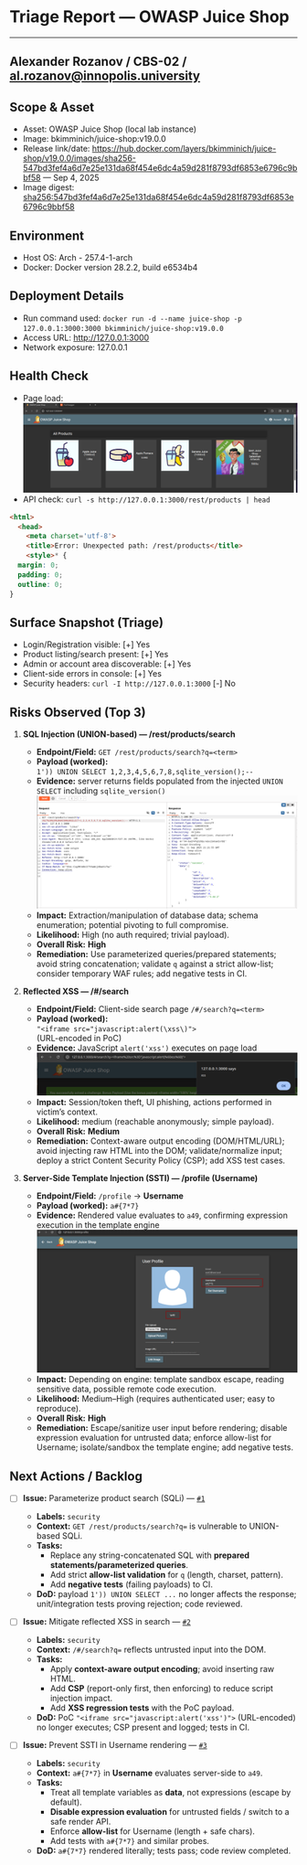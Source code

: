 # Triage Report — OWASP Juice Shop

---
Alexander Rozanov / CBS-02 / al.rozanov@innopolis.university
---

## Scope & Asset
- Asset: OWASP Juice Shop (local lab instance)
- Image: bkimminich/juice-shop:v19.0.0
- Release link/date: https://hub.docker.com/layers/bkimminich/juice-shop/v19.0.0/images/sha256-547bd3fef4a6d7e25e131da68f454e6dc4a59d281f8793df6853e6796c9bbf58 — Sep 4, 2025
- Image digest: <sha256:547bd3fef4a6d7e25e131da68f454e6dc4a59d281f8793df6853e6796c9bbf58>

## Environment
- Host OS: Arch - 257.4-1-arch
- Docker: Docker version 28.2.2, build e6534b4

## Deployment Details
- Run command used: `docker run -d --name juice-shop -p 127.0.0.1:3000:3000 bkimminich/juice-shop:v19.0.0`
- Access URL: http://127.0.0.1:3000
- Network exposure: 127.0.0.1

## Health Check
- Page load: ![home page of juice-shop site](/labs/assets/home_page.png)
- API check: `curl -s http://127.0.0.1:3000/rest/products | head`
```html
<html>
  <head>
    <meta charset='utf-8'> 
    <title>Error: Unexpected path: /rest/products</title>
    <style>* {
  margin: 0;
  padding: 0;
  outline: 0;
}
```

## Surface Snapshot (Triage)
- Login/Registration visible: [+] Yes
- Product listing/search present: [+] Yes
- Admin or account area discoverable: [+] Yes
- Client-side errors in console: [+] Yes
- Security headers: `curl -I http://127.0.0.1:3000` [-] No


## Risks Observed (Top 3)
1) **SQL Injection (UNION-based) — /rest/products/search**
   - **Endpoint/Field:** `GET /rest/products/search?q=<term>`
   - **Payload (worked):**  
     `1')) UNION SELECT 1,2,3,4,5,6,7,8,sqlite_version();--`
   - **Evidence:** server returns fields populated from the injected `UNION SELECT` including `sqlite_version()` 
   ![sqli](/labs/assets/sqli.png)
   - **Impact:** Extraction/manipulation of database data; schema enumeration; potential pivoting to full compromise.
   - **Likelihood:** High (no auth required; trivial payload).
   - **Overall Risk:** **High**
   - **Remediation:** Use parameterized queries/prepared statements; avoid string concatenation; validate `q` against a strict allow-list; consider temporary WAF rules; add negative tests in CI.

2) **Reflected XSS — /#/search**
   - **Endpoint/Field:** Client-side search page `/#/search?q=<term>`
   - **Payload (worked):**  
     `"<iframe src="javascript:alert(\xss\)">`  
     (URL-encoded in PoC)
   - **Evidence:** JavaScript `alert('xss')` executes on page load 
   ![xss](/labs/assets/xss.png)
   - **Impact:** Session/token theft, UI phishing, actions performed in victim’s context.
   - **Likelihood:** medium (reachable anonymously; simple payload).
   - **Overall Risk:** **Medium**
   - **Remediation:** Context-aware output encoding (DOM/HTML/URL); avoid injecting raw HTML into the DOM; validate/normalize input; deploy a strict Content Security Policy (CSP); add XSS test cases.

3) **Server-Side Template Injection (SSTI) — /profile (Username)**
   - **Endpoint/Field:** `/profile` → **Username**
   - **Payload (worked):** `a#{7*7}`
   - **Evidence:** Rendered value evaluates to `a49`, confirming expression execution in the template engine 
   ![SSTI](/labs/assets/SSTI.png)
   - **Impact:** Depending on engine: template sandbox escape, reading sensitive data, possible remote code execution.
   - **Likelihood:** Medium–High (requires authenticated user; easy to reproduce).
   - **Overall Risk:** **High**
   - **Remediation:** Escape/sanitize user input before rendering; disable expression evaluation for untrusted data; enforce allow-list for Username; isolate/sandbox the template engine; add negative tests.

## Next Actions / Backlog

- [ ] **Issue:** Parameterize product search (SQLi) — [`#1`](<link-to-issue>)
  - **Labels:** `security`
  - **Context:** `GET /rest/products/search?q=` is vulnerable to UNION-based SQLi.
  - **Tasks:**
    - Replace any string-concatenated SQL with **prepared statements/parameterized queries**.
    - Add strict **allow-list validation** for `q` (length, charset, pattern).
    - Add **negative tests** (failing payloads) to CI.
  - **DoD:** payload `1')) UNION SELECT ...` no longer affects the response; unit/integration tests proving rejection; code reviewed.

- [ ] **Issue:** Mitigate reflected XSS in search — [`#2`](<link-to-issue>)
  - **Labels:** `security`
  - **Context:** `/#/search?q=` reflects untrusted input into the DOM.
  - **Tasks:**
    - Apply **context-aware output encoding**; avoid inserting raw HTML.
    - Add **CSP** (report-only first, then enforcing) to reduce script injection impact.
    - Add **XSS regression tests** with the PoC payload.
  - **DoD:** PoC `"<iframe src="javascript:alert('xss')">` (URL-encoded) no longer executes; CSP present and logged; tests in CI.

- [ ] **Issue:** Prevent SSTI in Username rendering — [`#3`](<link-to-issue>)
  - **Labels:** `security`
  - **Context:** `a#{7*7}` in **Username** evaluates server-side to `a49`.
  - **Tasks:**
    - Treat all template variables as **data**, not expressions (escape by default).
    - **Disable expression evaluation** for untrusted fields / switch to a safe render API.
    - Enforce **allow-list** for Username (length + safe chars).
    - Add tests with `a#{7*7}` and similar probes.
  - **DoD:** `a#{7*7}` rendered literally; tests pass; code review completed.


